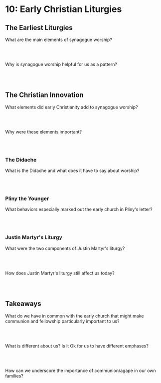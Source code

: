 # 10: Early Christian Liturgies

## The Earliest Liturgies

What are the main elements of synagogue worship?

<br />
<br />

Why is synagogue worship helpful for us as a pattern?

<br />
<br />

## The Christian Innovation

What elements did early Christianity add to synagogue worship?

<br />
<br />

Why were these elements important?

<br />
<br />

### The Didache

What is the Didache and what does it have to say about worship?

<br />
<br />

### Pliny the Younger

What behaviors especially marked out the early church in Pliny's letter?

<br />
<br />

### Justin Martyr's Liturgy

What were the two components of Justin Martyr's liturgy?

<br />
<br />

How does Justin Martyr's liturgy still affect us today?

<br />
<br />

## Takeaways

What do we have in common with the early church that might make communion and fellowship particularly important to us?

<br />
<br />

What is different about us? Is it Ok for us to have different emphases?

<br />
<br />

How can we underscore the importance of communion/agape in our own families?

<br />
<br />